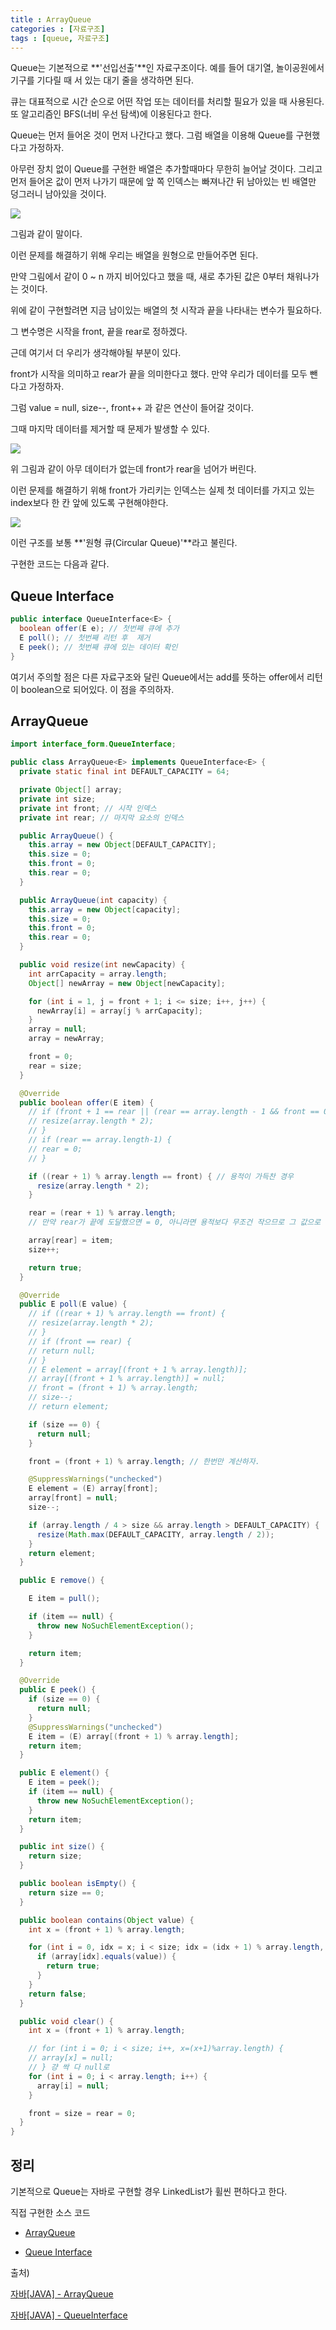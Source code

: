 ```yaml
---
title : ArrayQueue
categories : [자료구조]
tags : [queue, 자료구조]
---
```


Queue는 기본적으로 **'선입선출'**인 자료구조이다. 예를 들어 대기열, 놀이공원에서 기구를 기다릴 때 서 있는 대기 줄을 생각하면 된다.

큐는 대표적으로 시간 순으로 어떤 작업 또는 데이터를 처리할 필요가 있을 때 사용된다. 또 알고리즘인 BFS(너비 우선 탐색)에 이용된다고 한다.

Queue는 먼저 들어온 것이 먼저 나간다고 했다. 그럼 배열을 이용해 Queue를 구현했다고 가정하자.

아무런 장치 없이 Queue를 구현한 배열은 추가할때마다 무한히 늘어날 것이다. 그리고 먼저 들어온 값이 먼저 나가기 때문에 앞 쪽 인덱스는 빠져나간 뒤 남아있는 빈 배열만 덩그러니 남아있을 것이다.

![](https://blog.kakaocdn.net/dn/bqtFBm/btqPm90RYfC/k5Rcvg5ayAfkKs0rEqaLc0/img.png) 

그림과 같이 말이다.

이런 문제를 해결하기 위해 우리는 배열을 원형으로 만들어주면 된다.

만약 그림에서 같이 0 ~ n 까지 비어있다고 했을 때, 새로 추가된 값은 0부터 채워나가는 것이다. 

위에 같이 구현할려면 지금 남이있는 배열의 첫 시작과 끝을 나타내는 변수가 필요하다.

그 변수명은 시작을 front, 끝을 rear로 정하겠다.

근데 여기서 더 우리가 생각해야될 부분이 있다.

front가 시작을 의미하고 rear가 끝을 의미한다고 했다. 만약 우리가 데이터를 모두 뺀다고 가정하자.

그럼 value = null, size--, front++ 과 같은 연산이 들어갈 것이다.

그때 마지막 데이터를 제거할 때 문제가 발생할 수 있다.

![](https://img1.daumcdn.net/thumb/R1280x0/?scode=mtistory2&fname=https%3A%2F%2Fblog.kakaocdn.net%2Fdn%2FHm02Q%2FbtqPlcjgIUN%2FmtO2HLKG6Gsn981OgP1DWK%2Fimg.png)

위 그림과 같이 아무 데이터가 없는데 front가 rear을 넘어가 버린다.

이런 문제를 해결하기 위해 front가 가리키는 인덱스는 실제 첫 데이터를 가지고 있는 index보다 한 칸 앞에 있도록 구현해야한다.

![](https://img1.daumcdn.net/thumb/R1280x0/?scode=mtistory2&fname=https%3A%2F%2Fblog.kakaocdn.net%2Fdn%2FA5CLM%2FbtqPaULwhq4%2Fc9N3GZWk5uba5Hqg2ksd40%2Fimg.png)

이런 구조를 보통 **'원형 큐(Circular Queue)'**라고 불린다.

구현한 코드는 다음과 같다.

## Queue Interface

```java
public interface QueueInterface<E> {
  boolean offer(E e); // 첫번째 큐에 추가
  E poll(); // 첫번째 리턴 후  제거
  E peek(); // 첫번째 큐에 있는 데이터 확인
}
```

여기서 주의할 점은 다른 자료구조와 달린 Queue에서는 add를 뜻하는 offer에서 리턴이 boolean으로 되어있다. 이 점을 주의하자.

## ArrayQueue

```java
import interface_form.QueueInterface;

public class ArrayQueue<E> implements QueueInterface<E> {
  private static final int DEFAULT_CAPACITY = 64;

  private Object[] array;
  private int size;
  private int front; // 시작 인덱스
  private int rear; // 마지막 요소의 인덱스

  public ArrayQueue() {
    this.array = new Object[DEFAULT_CAPACITY];
    this.size = 0;
    this.front = 0;
    this.rear = 0;
  }

  public ArrayQueue(int capacity) {
    this.array = new Object[capacity];
    this.size = 0;
    this.front = 0;
    this.rear = 0;
  }

  public void resize(int newCapacity) {
    int arrCapacity = array.length;
    Object[] newArray = new Object[newCapacity];

    for (int i = 1, j = front + 1; i <= size; i++, j++) {
      newArray[i] = array[j % arrCapacity];
    }
    array = null;
    array = newArray;

    front = 0;
    rear = size;
  }

  @Override
  public boolean offer(E item) {
    // if (front + 1 == rear || (rear == array.length - 1 && front == 0)) {
    // resize(array.length * 2);
    // }
    // if (rear == array.length-1) {
    // rear = 0;
    // }

    if ((rear + 1) % array.length == front) { // 용적이 가득찬 경우
      resize(array.length * 2);
    }

    rear = (rear + 1) % array.length;
    // 만약 rear가 끝에 도달했으면 = 0, 아니라면 용적보다 무조건 작으므로 그 값으로 나눴을 때 해당 인덱스가 나온다.

    array[rear] = item;
    size++;

    return true;
  }

  @Override
  public E poll(E value) {
    // if ((rear + 1) % array.length == front) {
    // resize(array.length * 2);
    // }
    // if (front == rear) {
    // return null;
    // }
    // E element = array[(front + 1 % array.length)];
    // array[(front + 1 % array.length)] = null;
    // front = (front + 1) % array.length;
    // size--;
    // return element;

    if (size == 0) {
      return null;
    }

    front = (front + 1) % array.length; // 한번만 계산하자.

    @SuppressWarnings("unchecked")
    E element = (E) array[front];
    array[front] = null;
    size--;

    if (array.length / 4 > size && array.length > DEFAULT_CAPACITY) {
      resize(Math.max(DEFAULT_CAPACITY, array.length / 2));
    }
    return element;
  }

  public E remove() {

    E item = pull();

    if (item == null) {
      throw new NoSuchElementException();
    }

    return item;
  }

  @Override
  public E peek() {
    if (size == 0) {
      return null;
    }
    @SuppressWarnings("unchecked")
    E item = (E) array[(front + 1) % array.length];
    return item;
  }

  public E element() {
    E item = peek();
    if (item == null) {
      throw new NoSuchElementException();
    }
    return item;
  }

  public int size() {
    return size;
  }

  public boolean isEmpty() {
    return size == 0;
  }

  public boolean contains(Object value) {
    int x = (front + 1) % array.length;

    for (int i = 0, idx = x; i < size; idx = (idx + 1) % array.length, i++) {
      if (array[idx].equals(value)) {
        return true;
      }
    }
    return false;
  }

  public void clear() {
    int x = (front + 1) % array.length;

    // for (int i = 0; i < size; i++, x=(x+1)%array.length) {
    // array[x] = null;
    // } 걍 싹 다 null로
    for (int i = 0; i < array.length; i++) {
      array[i] = null;
    }

    front = size = rear = 0;
  }
}
```



## 정리

기본적으로 Queue는 자바로 구현할 경우 LinkedList가 휠씬 편하다고 한다. 

직접 구현한 소스 코드

- [ArrayQueue](https://github.com/sunjong0214/DataStructure/blob/main/Queue/ArrayQueue.java)

- [Queue Interface](https://github.com/sunjong0214/DataStructure/blob/main/Interface_form/QueueInterface.java)



출처)

[자바[JAVA] - ArrayQueue](https://st-lab.tistory.com/183)

[자바[JAVA] - QueueInterface](https://st-lab.tistory.com/181)